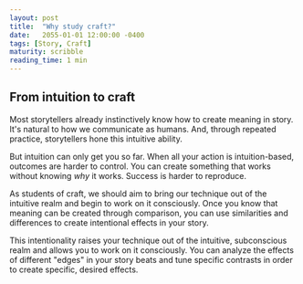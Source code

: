 ```yaml
---
layout: post
title:  "Why study craft?"
date:   2055-01-01 12:00:00 -0400
tags: [Story, Craft]
maturity: scribble
reading_time: 1 min
---
```


## From intuition to craft

Most storytellers already instinctively know how to create meaning in story. It's natural to how we communicate as humans. And, through repeated practice, storytellers hone this intuitive ability.

But intuition can only get you so far. When all your action is intuition-based, outcomes are harder to control. You can create something that works without knowing _why_ it works. Success is harder to reproduce.

As students of craft, we should aim to bring our technique out of the intuitive realm and begin to work on it consciously. Once you know that meaning can be created through comparison, you can use similarities and differences to create intentional effects in your story. 

This intentionality raises your technique out of the intuitive, subconscious realm and allows you to work on it consciously. You can analyze the effects of different "edges" in your story beats and tune specific contrasts in order to create specific, desired effects.